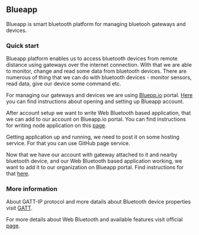## Blueapp

Blueapp is smart bluetooth platform for managing bluetooh gateways and devices.

### Quick start

Blueapp platform enables us to access bluetooth devices from remote distance using gateways over the internet connection. With that we are able to monitor, change and read some data from bluetooth devices. There are numerous of thing that we can do with bluetooth devices - monitor sensors, read data, give our device some command etc.

For managing our gateways and devices we are using [Bluepp.io](blueapp.io) portal. [Here](https://github.com/blueappio/developer/blob/master/blueappAccount.md) you can find instructions about opening and setting up Blueapp account.

After account setup we want to write Web Bluetooth based application, that we can add to our account on Blueapp.io portal. You can find instructions for writing node application on this [page](https://github.com/blueappio/developer/blob/master/wbApp.md).

Getting application up and running, we need to post it on some hosting service. For that you can use GitHub page service.

Now that we have our account with gateway attached to it and nearby bluetooth device, and our Web Bluetooth based application working, we want to add it to our organization on Blueapp portal. Find instructions for that [here](https://github.com/blueappio/developer/blob/master/addingApp.md).

### More information

About GATT-IP protocol and more datails about Bluetooth device properties visit [GATT](https://www.bluetooth.com/specifications/gatt/generic-attributes-overview).

For more details about Web Bluetooth and available features visit official [page](https://webbluetoothcg.github.io/web-bluetooth).